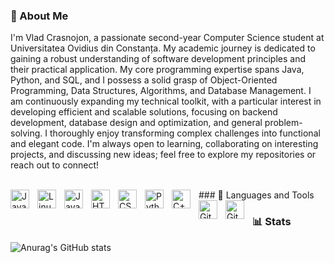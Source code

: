 ### 👋 About Me

I'm Vlad Crasnojon, a passionate second-year Computer Science student at Universitatea Ovidius din Constanța. My academic journey is dedicated to gaining a robust understanding of software development principles and their practical application. My core programming expertise spans Java, Python, and SQL, and I possess a solid grasp of Object-Oriented Programming, Data Structures, Algorithms, and Database Management. I am continuously expanding my technical toolkit, with a particular interest in developing efficient and scalable solutions, focusing on backend development, database design and optimization, and general problem-solving. I thoroughly enjoy transforming complex challenges into functional and elegant code. I'm always open to learning, collaborating on interesting projects, and discussing new ideas; feel free to explore my repositories or reach out to connect!


<br />
### 🧰 Languages and Tools

<img align="left" alt="Java" width="30px" style="padding-right:10px;" src="https://cdn.jsdelivr.net/gh/devicons/devicon/icons/java/java-original.svg"/>
<img align="left" alt="Linux" width="30px" style="padding-right:10px;" src="https://cdn.jsdelivr.net/gh/devicons/devicon/icons/linux/linux-original.svg" />
<img align="left" alt="JavaScript" width="30px" style="padding-right:10px;" src="https://cdn.jsdelivr.net/gh/devicons/devicon/icons/javascript/javascript-plain.svg" />
<img align="left" alt="HTML" width="30px" style="padding-right:10px;" src="https://cdn.jsdelivr.net/gh/devicons/devicon/icons/html5/html5-plain.svg" />
<img align="left" alt="CSS" width="30px" style="padding-right:10px;" src="https://cdn.jsdelivr.net/gh/devicons/devicon/icons/css3/css3-plain.svg" />
<img align="left" alt="Python" width="30px" style="padding-right:10px;" src="https://cdn.jsdelivr.net/gh/devicons/devicon/icons/python/python-plain.svg" />
<img align="left" alt="C++" width="30px" style="padding-right:10px;" src="https://cdn.jsdelivr.net/gh/devicons/devicon/icons/cplusplus/cplusplus-line.svg" />
<img align="left" alt="GitHub" width="30px" style="padding-right:10px;" src="https://cdn.jsdelivr.net/gh/devicons/devicon/icons/github/github-original.svg" />
<img align="left" alt="Git" width="30px" style="padding-right:10px;" src="https://cdn.jsdelivr.net/gh/devicons/devicon/icons/git/git-original.svg" />


<br />


### 📊 Stats

![Anurag's GitHub stats](https://github-readme-stats.vercel.app/api?username=Vlad-Crasnojon-Igor&show_icons=true&theme=gruvbox)

<br />
